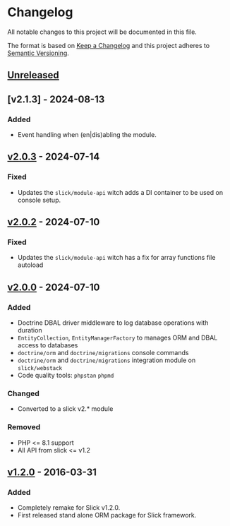 # Changelog

All notable changes to this project will be documented in this file.

The format is based on [Keep a Changelog](http://keepachangelog.com/en/1.0.0/)
and this project adheres to [Semantic Versioning](http://semver.org/spec/v2.0.0.html).

## [Unreleased]

## [v2.1.3] - 2024-08-13
### Added
- Event handling when (en|dis)abling the module.

## [v2.0.3] - 2024-07-14
### Fixed
- Updates the `slick/module-api` witch adds a DI container to be used on console setup.

## [v2.0.2] - 2024-07-10
### Fixed
- Updates the `slick/module-api` witch has a fix for array functions file autoload

## [v2.0.0] - 2024-07-10
### Added
- Doctrine DBAL driver middleware to log database operations with duration 
- `EntityCollection`, `EntityManagerFactory` to manages ORM and DBAL access to databases
- `doctrine/orm` and `doctrine/migrations` console commands
- `doctrine/orm` and `doctrine/migrations` integration module on `slick/webstack`
- Code quality tools: `phpstan` `phpmd`

### Changed
- Converted to a slick v2.* module

### Removed
- PHP <= 8.1 support
- All API from slick <= v1.2

## [v1.2.0] - 2016-03-31
### Added
- Completely remake for Slick v1.2.0.
- First released stand alone ORM package for Slick framework.

[Unreleased]: https://github.com/slickframework/orm/compare/v2.1.0...HEAD
[v2.1.0]: https://github.com/slickframework/orm/compare/v2.0.3...v2.1.0
[v2.0.3]: https://github.com/slickframework/orm/compare/v2.0.2...v2.0.3
[v2.0.2]: https://github.com/slickframework/orm/compare/v2.0.0...v2.0.2
[v2.0.0]: https://github.com/slickframework/orm/compare/v1.2.0...v2.0.0
[v1.2.0]: https://github.com/slickframework/orm/compare/724593...v1.2.0